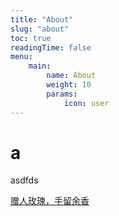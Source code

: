 ```yaml
---
title: "About"
slug: "about"
toc: true
readingTime: false
menu:
    main:
        name: About
        weight: 10
        params: 
            icon: user
---
```

# a

asdfds

[赠人玫瑰，手留余香](/p/pay-for-help/)
